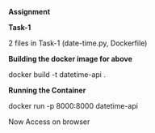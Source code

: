 ****Assignment****


**Task-1**

2 files in Task-1 (date-time.py, Dockerfile)

**Building the docker image for above**

docker build -t datetime-api .

**Running the Container** 

docker run -p 8000:8000 datetime-api



Now Access on browser


